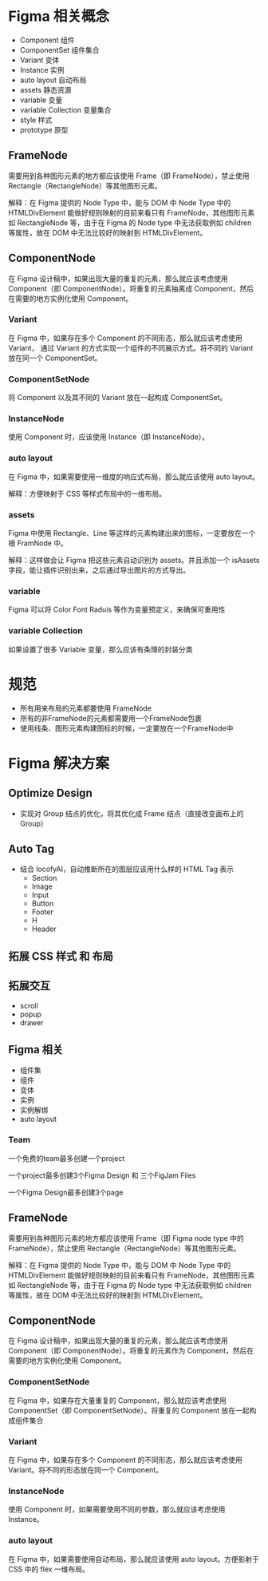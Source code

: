 # Figma 相关概念

- Component 组件
- ComponentSet 组件集合
- Variant 变体
- Instance 实例
- auto layout 自动布局
- assets 静态资源
- variable 变量
- variable Collection 变量集合
- style 样式
- prototype 原型

## FrameNode

需要用到各种图形元素的地方都应该使用 Frame（即 FrameNode），禁止使用 Rectangle（RectangleNode）等其他图形元素。

解释：在 Figma 提供的 Node Type 中，能与 DOM 中 Node Type 中的 HTMLDivElement 能做好规则映射的目前来看只有 FrameNode，其他图形元素如 RectangleNode 等，由于在 Figma 的 Node type 中无法获取例如 children 等属性，故在 DOM 中无法比较好的映射到 HTMLDivElement。

## ComponentNode

在 Figma 设计稿中，如果出现大量的重复的元素，那么就应该考虑使用 Component（即 ComponentNode）。将重复的元素抽离成 Component，然后在需要的地方实例化使用 Component。

### Variant

在 Figma 中，如果存在多个 Component 的不同形态，那么就应该考虑使用 Variant， 通过 Variant 的方式实现一个组件的不同展示方式。将不同的 Variant 放在同一个 ComponentSet。

### ComponentSetNode

将 Component 以及其不同的 Variant 放在一起构成 ComponentSet。

### InstanceNode

使用 Component 时，应该使用 Instance（即 InstanceNode）。

### auto layout

在 Figma 中，如果需要使用一维度的响应式布局，那么就应该使用 auto layout。

解释：方便映射于 CSS 等样式布局中的一维布局。

### assets

Figma 中使用 Rectangle、Line 等这样的元素构建出来的图标，一定要放在一个根 FramNode 中。

解释：这样做会让 Figma 把这些元素自动识别为 assets。并且添加一个 isAssets 字段，能让插件识别出来，之后通过导出图片的方式导出。

### variable

Figma 可以将 Color Font Raduis 等作为变量预定义，来确保可重用性

### variable Collection

如果设置了很多 Variable 变量，那么应该有条理的封装分类

# 规范
- 所有用来布局的元素都要使用 FrameNode
- 所有的非FrameNode的元素都需要用一个FrameNode包裹
- 使用线条、图形元素构建图标的时候，一定要放在一个FrameNode中


# Figma 解决方案

## Optimize Design

- 实现对 Group 结点的优化，将其优化成 Frame 结点（直接改变画布上的 Group）

## Auto Tag

- 结合 locofyAI，自动推断所在的图层应该用什么样的 HTML Tag 表示
  - Section
  - Image
  - Input
  - Button
  - Footer
  - H
  - Header

## 拓展 CSS 样式 和 布局

## 拓展交互
- scroll
- popup
- drawer

## Figma 相关

- 组件集
- 组件
- 变体
- 实例
- 实例解绑
- auto layout

### Team
一个免费的team最多创建一个project

一个project最多创建3个Figma Design 和 三个FigJam Files

一个Figma Design最多创建3个page

## FrameNode

需要用到各种图形元素的地方都应该使用 Frame（即 Figma node type 中的 FrameNode），禁止使用 Rectangle（RectangleNode）等其他图形元素。

解释：在 Figma 提供的 Node Type 中，能与 DOM 中 Node Type 中的 HTMLDivElement 能做好规则映射的目前来看只有 FrameNode，其他图形元素如 RectangleNode 等，由于在 Figma 的 Node type 中无法获取例如 children 等属性，故在 DOM 中无法比较好的映射到 HTMLDivElement。

## ComponentNode

在 Figma 设计稿中，如果出现大量的重复的元素，那么就应该考虑使用 Component（即 ComponentNode）。将重复的元素作为 Component，然后在需要的地方实例化使用 Component。

### ComponentSetNode

在 Figma 中，如果存在大量重复的 Component，那么就应该考虑使用 ComponentSet（即 ComponentSetNode）。将重复的 Component 放在一起构成组件集合

### Variant

在 Figma 中，如果存在多个 Component 的不同形态，那么就应该考虑使用 Variant。将不同的形态放在同一个 Component。

### InstanceNode

使用 Component 时，如果需要使用不同的参数，那么就应该考虑使用 Instance。

### auto layout

在 Figma 中，如果需要使用自动布局，那么就应该使用 auto layout。方便影射于 CSS 中的 flex 一维布局。
